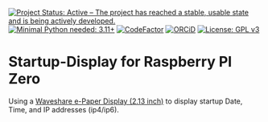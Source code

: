 <!--
[![CircleCI](https://circleci.com/gh/NMarkgraf/typography.py.svg?style=svg)](https://circleci.com/gh/NMarkgraf/typography.py)
[![StyleCI](https://styleci.io/repos/112326321/shield?branch=master)](https://styleci.io/repos/112326321)
-->
[![Project Status: Active – The project has reached a stable, usable state and is being actively developed.](http://www.repostatus.org/badges/latest/active.svg)](http://www.repostatus.org/#active)
[![Minimal Python needed: 3.11+](https://img.shields.io/badge/Python-3.11%2B-brightgreen.svg)](https://www.python.org)
[![CodeFactor](https://www.codefactor.io/repository/github/nmarkgraf/pi-startup-display/badge)](https://www.codefactor.io/repository/github/nmarkgraf/pi-startup-display)
[![ORCiD](https://img.shields.io/badge/ORCiD-0000--0003--2007--9695-green.svg)](https://orcid.org/0000-0003-2007-9695)
[![License: GPL v3](https://img.shields.io/badge/License-GPLv3-blue.svg)](https://www.gnu.org/licenses/gpl-3.0)
# Startup-Display for Raspberry PI Zero

Using a [Waveshare e-Paper Display (2.13 inch)](https://www.waveshare.com/2.13inch-e-paper-hat-plus.htm) to display startup Date, Time, and IP addresses (ip4/ip6).

